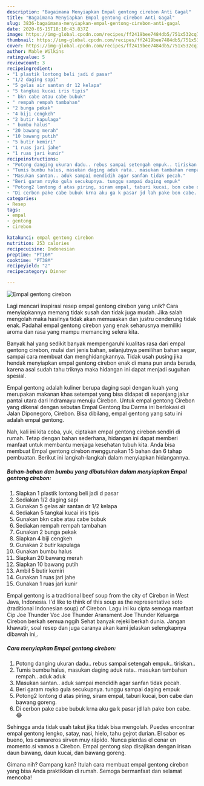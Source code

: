 ```yaml
---
description: "Bagaimana Menyiapkan Empal gentong cirebon Anti Gagal"
title: "Bagaimana Menyiapkan Empal gentong cirebon Anti Gagal"
slug: 3836-bagaimana-menyiapkan-empal-gentong-cirebon-anti-gagal
date: 2020-05-15T18:10:43.837Z
image: https://img-global.cpcdn.com/recipes/ff2419bee7484db5/751x532cq70/empal-gentong-cirebon-foto-resep-utama.jpg
thumbnail: https://img-global.cpcdn.com/recipes/ff2419bee7484db5/751x532cq70/empal-gentong-cirebon-foto-resep-utama.jpg
cover: https://img-global.cpcdn.com/recipes/ff2419bee7484db5/751x532cq70/empal-gentong-cirebon-foto-resep-utama.jpg
author: Mable Wilkins
ratingvalue: 5
reviewcount: 3
recipeingredient:
- "1 plastik lontong beli jadi d pasar"
- "1/2 daging sapi"
- "5 gelas air santan dr 12 kelapa"
- "5 tangkai kucai iris tipis"
- " bkn cabe atau cabe bubuk"
- " rempah rempah tambahan"
- "2 bunga pekak"
- "4 biji cengkeh"
- "2 butir kapulaga"
- " bumbu halus"
- "20 bawang merah"
- "10 bawang putih"
- "5 butir kemiri"
- "1 ruas jari jahe"
- "1 ruas jari kunir"
recipeinstructions:
- "Potong danging ukuran dadu.. rebus sampai setengah empuk.. tiriskan.."
- "Tumis bumbu halus, masukan daging aduk rata.. masukan tambahan rempah.. aduk aduk"
- "Masukan santan.. aduk sampai mendidih agar sanfan tidak pecah."
- "Beri garam royko gula secukupnya. tunggu sampai daging empuk"
- "Potong2 lontong d atas piring, siram empal, taburi kucai, bon cabe dan bawang goreng."
- "Di cerbon pake cabe bubuk krna aku ga k pasar jd lah pake bon cabe. 😂"
categories:
- Resep
tags:
- empal
- gentong
- cirebon

katakunci: empal gentong cirebon 
nutrition: 253 calories
recipecuisine: Indonesian
preptime: "PT16M"
cooktime: "PT38M"
recipeyield: "2"
recipecategory: Dinner

---
```



![Empal gentong cirebon](https://img-global.cpcdn.com/recipes/ff2419bee7484db5/751x532cq70/empal-gentong-cirebon-foto-resep-utama.jpg)

Lagi mencari inspirasi resep empal gentong cirebon yang unik? Cara menyiapkannya memang tidak susah dan tidak juga mudah. Jika salah mengolah maka hasilnya tidak akan memuaskan dan justru cenderung tidak enak. Padahal empal gentong cirebon yang enak seharusnya memiliki aroma dan rasa yang mampu memancing selera kita.

Banyak hal yang sedikit banyak mempengaruhi kualitas rasa dari empal gentong cirebon, mulai dari jenis bahan, selanjutnya pemilihan bahan segar, sampai cara membuat dan menghidangkannya. Tidak usah pusing jika hendak menyiapkan empal gentong cirebon enak di mana pun anda berada, karena asal sudah tahu triknya maka hidangan ini dapat menjadi suguhan spesial.

Empal gentong adalah kuliner berupa daging sapi dengan kuah yang merupakan makanan khas setempat yang bisa didapat di sepanjang jalur pantai utara dari Indramayu menuju Cirebon. Untuk empal gentong Cirebon yang dikenal dengan sebutan Empal Gentong Ibu Darma ini berlokasi di Jalan Diponegoro, Cirebon. Bisa dibilang, empal gentong yang satu ini adalah empal gentong.


Nah, kali ini kita coba, yuk, ciptakan empal gentong cirebon sendiri di rumah. Tetap dengan bahan sederhana, hidangan ini dapat memberi manfaat untuk membantu menjaga kesehatan tubuh kita. Anda bisa membuat Empal gentong cirebon menggunakan 15 bahan dan 6 tahap pembuatan. Berikut ini langkah-langkah dalam menyiapkan hidangannya.

<!--inarticleads1-->

##### Bahan-bahan dan bumbu yang dibutuhkan dalam menyiapkan Empal gentong cirebon:

1. Siapkan 1 plastik lontong beli jadi d pasar
1. Sediakan 1/2 daging sapi
1. Gunakan 5 gelas air santan dr 1/2 kelapa
1. Sediakan 5 tangkai kucai iris tipis
1. Gunakan  bkn cabe atau cabe bubuk
1. Sediakan  rempah rempah tambahan
1. Gunakan 2 bunga pekak
1. Siapkan 4 biji cengkeh
1. Gunakan 2 butir kapulaga
1. Gunakan  bumbu halus
1. Siapkan 20 bawang merah
1. Siapkan 10 bawang putih
1. Ambil 5 butir kemiri
1. Gunakan 1 ruas jari jahe
1. Gunakan 1 ruas jari kunir


Empal gentong is a traditional beef soup from the city of Cirebon in West Java, Indonesia. I&#39;d like to think of this soup as the representative soto (traditional Indonesian soup) of Cirebon. Lagu ini ku cipta semoga manfaat Cip Joe Thunder Voc Joe Thunder Aransment Joe Thunder Keluarga Cirebon berkah semua nggih Sehat banyak rejeki berkah dunia. Jangan khawatir, soal resep dan juga caranya akan kami jelaskan selengkapnya dibawah ini,. 

<!--inarticleads2-->

##### Cara menyiapkan Empal gentong cirebon:

1. Potong danging ukuran dadu.. rebus sampai setengah empuk.. tiriskan..
1. Tumis bumbu halus, masukan daging aduk rata.. masukan tambahan rempah.. aduk aduk
1. Masukan santan.. aduk sampai mendidih agar sanfan tidak pecah.
1. Beri garam royko gula secukupnya. tunggu sampai daging empuk
1. Potong2 lontong d atas piring, siram empal, taburi kucai, bon cabe dan bawang goreng.
1. Di cerbon pake cabe bubuk krna aku ga k pasar jd lah pake bon cabe. 😂


Sehingga anda tidak usah takut jika tidak bisa mengolah. Puedes encontrar empal gentong lengko, satay, nasi, hielo, tahu gejrot durian. El sabor es bueno, los camareros sirven muy rápido. Nunca pierdas el cenar en momento.si vamos a Cirebon. Empal gentong siap disajikan dengan irisan daun bawang, daun kucai, dan bawang goreng. 

Gimana nih? Gampang kan? Itulah cara membuat empal gentong cirebon yang bisa Anda praktikkan di rumah. Semoga bermanfaat dan selamat mencoba!
